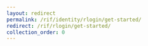 ```yaml
---
layout: redirect
permalink: /rif/identity/rlogin/get-started/
redirect: /rif/rlogin/get-started/
collection_order: 0
---
```

